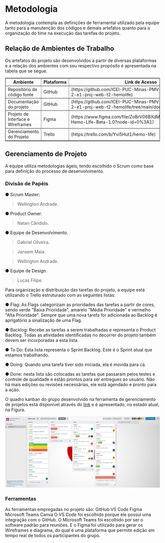 
# Metodologia
A metodologia contempla as definições de ferramental utilizado pela equipe tanto para a manutenção dos códigos e demais artefatos quanto para a organização do time na execução das tarefas do projeto.

## Relação de Ambientes de Trabalho

Os artefatos do projeto são desenvolvidos a partir de diversas plataformas e a relação dos ambientes com seu respectivo propósito é apresentada na tabela que se segue. 

<table border="1">
    <tr>
        <th>Ambiente</th>
        <th>Plataforma</th>
        <th>Link de Acesso</th>
    </tr>
    <tr>
        <td>Repositório de código fonte</td>
        <td>GitHub</td>
        <td>(https://github.com/ICEI-PUC-Minas-PMV-ADS/pmv-ads-2022-2-e1-proj-web-t2-hemolife)</td>
    </tr>
    <tr>
        <td>Documentação do projeto</td>
        <td>GitHub</td>
        <td>(https://github.com/ICEI-PUC-Minas-PMV-ADS/pmv-ads-2022-2-e1-proj-web-t2-hemolife/tree/main/docs)</td>
     </tr>
     <tr>
        <td>Projeto de Interface e Wireframes</td>
        <td>Figma</td>
        <td>(https://www.figma.com/file/ZoBrV06BXdMhKDJMMexTXO/Projeto-Hemo-LIfe-Beta-1.0?node-id=0%3A1)</td>
    </tr>
    <tr>
        <td>Gerenciamento do Projeto</td>
        <td>Trello</td>
        <td>(https://trello.com/b/Yvi5Hut1/hemo-life) </td>
    </tr>
</table>

## Gerenciamento de Projeto

A equipe utiliza metodologias ágeis, tendo escolhido o Scrum como base para definição do processo de desenvolvimento.

### Divisão de Papéis

● Scrum Master:
  > Wellington Andrade.
  
● Product Owner: 
  > Natan Cândido.
  
● Equipe de Desenvolvimento.
  > Gabriel Oliveira.
  
  > Jansem Maia.
  
  > Wellington Andrade.

● Equipe de Design.
  > Lucas Filipe.

Para  organização  e  distribuição  das  tarefas  do  projeto,  a  equipe  está  utilizando  o  Trello estruturado com as seguintes listas: 

● Flag:  As Flags categorizam as prioridades das tarefas a partir de cores, sendo verde "Baixa Prioridade", amarelo "Média Prioridade" e vermelho "Alta Prioridade". Sempre que uma nova tarefa for adicionada ao Backlog é aprigatório a sinalização de uma Flag. 

● Backlog:  Recebe  as  tarefas  a  serem  trabalhadas  e  representa  o  Product  Backlog. Todas as atividades identificadas no decorrer do projeto também devem ser incorporadas a esta lista.

● To  Do:  Esta  lista  representa  o  Sprint  Backlog.  Este  é  o  Sprint  atual  que  estamos 
trabalhando.

● Doing: Quando uma tarefa tiver sido iniciada, ela é movida para cá.

● Done: nesta lista são colocadas as tarefas que passaram pelos testes e controle de qualidade  e  estão  prontos  para  ser  entregues  ao  usuário.  Não há  mais  edições  ou revisões necessárias, ele está agendado e pronto para a ação.

O quadro kanban do grupo desenvolvido na ferramenta de gerenciamento de projetos está disponível através do [link](https://trello.com/b/Yvi5Hut1/hemo-life) e é apresentado, no estado atual, na Figura. 

![gerenciamento_do_projeto](https://github.com/ICEI-PUC-Minas-PMV-ADS/pmv-ads-2022-2-e1-proj-web-t2-hemolife/blob/main/docs/img/trello.jpg)

### Ferramentas
As ferramentas empregadas no projeto são:
    GitHub
    VS Code
    Figma
    Microsoft Teams
    Canva
O VS Code foi escolhido porque ele possui uma integração com o GitHub. O Microsoft Teams foi escolhido por ser o software padrão para reuniões.
E o Figma foi utilizado para gerar os Wireframes e diagrama, do qual é uma plataforma que permite edição em tempo real de todos os participantes do grupo.

